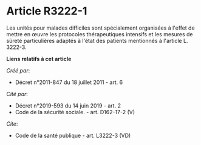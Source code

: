 # Article R3222-1

Les unités pour malades difficiles sont spécialement organisées à l'effet de mettre en œuvre les protocoles thérapeutiques
intensifs et les mesures de sûreté particulières adaptés à l'état des patients mentionnés à l'article L. 3222-3.

**Liens relatifs à cet article**

_Créé par_:

  - Décret n°2011-847 du 18 juillet 2011 - art. 6

_Cité par_:

  - Décret n°2019-593 du 14 juin 2019 - art. 2
  - Code de la sécurité sociale. - art. D162-17-2 (V)

_Cite_:

  - Code de la santé publique - art. L3222-3 (VD)

